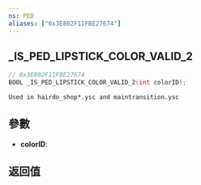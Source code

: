 ```yaml
---
ns: PED
aliases: ["0x3E802F11FBE27674"]
---
```

## _IS_PED_LIPSTICK_COLOR_VALID_2

```c
// 0x3E802F11FBE27674
BOOL _IS_PED_LIPSTICK_COLOR_VALID_2(int colorID);
```

```
Used in hairdo_shop*.ysc and maintransition.ysc
```

## 參數
* **colorID**: 

## 返回值
